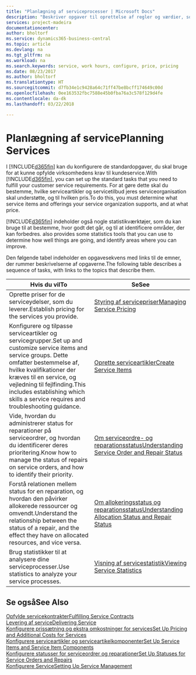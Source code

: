 ```yaml
---
title: "Planlægning af serviceprocesser | Microsoft Docs"
description: "Beskriver opgaver til oprettelse af regler og værdier, som du kan bruge til at definere virksomhedens servicepolitikker og -processer."
services: project-madeira
documentationcenter: 
author: bholtorf
ms.service: dynamics365-business-central
ms.topic: article
ms.devlang: na
ms.tgt_pltfrm: na
ms.workload: na
ms.search.keywords: service, work hours, configure, price, pricing
ms.date: 08/23/2017
ms.author: bholtorf
ms.translationtype: HT
ms.sourcegitcommit: d7fb34e1c9428a64c71ff47be8bcff174649c00d
ms.openlocfilehash: 0ee163532fbc7588e45b0fba76a3c578f129d4fe
ms.contentlocale: da-dk
ms.lasthandoff: 03/22/2018

---
```

# <a name="planning-services"></a><span data-ttu-id="73589-103">Planlægning af service</span><span class="sxs-lookup"><span data-stu-id="73589-103">Planning Services</span></span>
<span data-ttu-id="73589-104">I [!INCLUDE[d365fin](includes/d365fin_md.md)] kan du konfigurere de standardopgaver, du skal bruge for at kunne opfylde virksomhedens krav til kundeservice.</span><span class="sxs-lookup"><span data-stu-id="73589-104">With [!INCLUDE[d365fin](includes/d365fin_md.md)], you can set up the standard tasks that you need to fulfill your customer service requirements.</span></span> <span data-ttu-id="73589-105">For at gøre dette skal du bestemme, hvilke serviceartikler og servicetilbud jeres serviceorganisation skal understøtte, og til hvilken pris.</span><span class="sxs-lookup"><span data-stu-id="73589-105">To do this, you must determine what service items and offerings your service organization supports, and at what price.</span></span>   

[!INCLUDE[d365fin](includes/d365fin_md.md)]<span data-ttu-id="73589-106"> indeholder også nogle statistikværktøjer, som du kan bruge til at bestemme, hvor godt det går, og til at identificere områder, der kan forbedres.</span><span class="sxs-lookup"><span data-stu-id="73589-106"> also provides some statistics tools that you can use to determine how well things are going, and identify areas where you can improve.</span></span>
  
<span data-ttu-id="73589-107">Den følgende tabel indeholder en opgavesekvens med links til de emner, der rummer beskrivelserne af opgaverne.</span><span class="sxs-lookup"><span data-stu-id="73589-107">The following table describes a sequence of tasks, with links to the topics that describe them.</span></span>   
  
|<span data-ttu-id="73589-108">**Hvis du vil**</span><span class="sxs-lookup"><span data-stu-id="73589-108">**To**</span></span>|<span data-ttu-id="73589-109">**Se**</span><span class="sxs-lookup"><span data-stu-id="73589-109">**See**</span></span>|  
|------------|-------------|  
|<span data-ttu-id="73589-110">Oprette priser for de serviceydelser, som du leverer.</span><span class="sxs-lookup"><span data-stu-id="73589-110">Establish pricing for the services you provide.</span></span>|[<span data-ttu-id="73589-111">Styring af servicepriser</span><span class="sxs-lookup"><span data-stu-id="73589-111">Managing Service Pricing</span></span>](service-service-price-management.md)|
|<span data-ttu-id="73589-112">Konfigurere og tilpasse serviceartikler og servicegrupper.</span><span class="sxs-lookup"><span data-stu-id="73589-112">Set up and customize service items and service groups.</span></span> <span data-ttu-id="73589-113">Dette omfatter bestemmelse af, hvilke kvalifikationer der kræves til en service, og vejledning til fejlfinding.</span><span class="sxs-lookup"><span data-stu-id="73589-113">This includes establishing which skills a service requires and troubleshooting guidance.</span></span>| [<span data-ttu-id="73589-114">Oprette serviceartikler</span><span class="sxs-lookup"><span data-stu-id="73589-114">Create Service Items</span></span>](service-how-to-create-service-items.md)|  
|<span data-ttu-id="73589-115">Vide, hvordan du administrerer status for reparationer på serviceordrer, og hvordan du identificerer deres prioritering.</span><span class="sxs-lookup"><span data-stu-id="73589-115">Know how to manage the status of repairs on service orders, and how to identify their priority.</span></span>|[<span data-ttu-id="73589-116">Om serviceordre- og reparationsstatus</span><span class="sxs-lookup"><span data-stu-id="73589-116">Understanding Service Order and Repair Status</span></span>](service-service-order-status-and-repair-status.md)|  
|<span data-ttu-id="73589-117">Forstå relationen mellem status for en reparation, og hvordan den påvirker allokerede ressourcer og omvendt.</span><span class="sxs-lookup"><span data-stu-id="73589-117">Understand the relationship between the status of a repair, and the effect they have on allocated resources, and vice versa.</span></span>|[<span data-ttu-id="73589-118">Om allokeringsstatus og reparationsstatus</span><span class="sxs-lookup"><span data-stu-id="73589-118">Understanding Allocation Status and Repair Status</span></span>](service-allocation-status-and-repair-status.md)|  
|<span data-ttu-id="73589-119">Brug statistikker til at analysere dine serviceprocesser.</span><span class="sxs-lookup"><span data-stu-id="73589-119">Use statistics to analyze your service processes.</span></span> | [<span data-ttu-id="73589-120">Visning af servicestatistik</span><span class="sxs-lookup"><span data-stu-id="73589-120">Viewing Service Statistics</span></span>](service-service-statistics.md) |

## <a name="see-also"></a><span data-ttu-id="73589-121">Se også</span><span class="sxs-lookup"><span data-stu-id="73589-121">See Also</span></span>
[<span data-ttu-id="73589-122">Opfylde servicekontrakter</span><span class="sxs-lookup"><span data-stu-id="73589-122">Fulfilling Service Contracts</span></span>](service-fulfill-service-contracts.md)  
[<span data-ttu-id="73589-123">Levering af service</span><span class="sxs-lookup"><span data-stu-id="73589-123">Delivering Service</span></span>](service-deliver-service.md)  
[<span data-ttu-id="73589-124">Konfigurere prissætning og ekstra omkostninger for services</span><span class="sxs-lookup"><span data-stu-id="73589-124">Set Up Pricing and Additional Costs for Services</span></span>](service-how-setup-service-costs-pricing.md)  
[<span data-ttu-id="73589-125">Konfigurere serviceartikler og serviceartikelkomponenter</span><span class="sxs-lookup"><span data-stu-id="73589-125">Set Up Service Items and Service Item Components</span></span>](service-how-setup-service-items.md)  
[<span data-ttu-id="73589-126">Konfigurere statusser for serviceordrer og reparationer</span><span class="sxs-lookup"><span data-stu-id="73589-126">Set Up Statuses for Service Orders and Repairs</span></span>](service-order-repair-status.md)  
[<span data-ttu-id="73589-127">Konfigurere Service</span><span class="sxs-lookup"><span data-stu-id="73589-127">Setting Up Service Management</span></span>](service-setup-service.md)  

